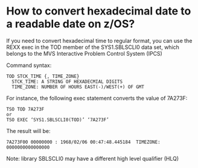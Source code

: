 # How to convert hexadecimal date to a readable date on z/OS?
If you need to convert hexadecimal time to regular format, you can use the REXX exec in the TOD member of the SYS1.SBLSCLI0 data set, which belongs to the MVS Interactive Problem Control System (IPCS)

Command syntax: 
```
TOD STCK_TIME {, TIME_ZONE}                  
  STCK_TIME: A STRING OF HEXADECMIAL DIGITS  
  TIME_ZONE: NUMBER OF HOURS EAST(-)/WEST(+) OF GMT
```
For instance, the following exec statement converts the value of 7A273F:
```
TSO TOD 7A273F
or
TSO EXEC ‘SYS1.SBLSCLI0(TOD)’ ‘7A273F’
```
The result will be:
```
7A273F00 00000000 : 1968/02/06 00:47:48.445184  TIMEZONE: 0000000000000000
```
Note: library SBLSCLI0 may have a different high level qualifier (HLQ)
